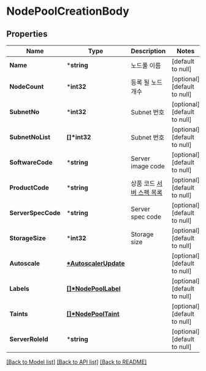 # NodePoolCreationBody

## Properties
Name | Type | Description | Notes
------------ | ------------- | ------------- | -------------
**Name** | ***string** | 노드풀 이름 | [default to null]
**NodeCount** | ***int32** | 등록 될 노드 개수 | [optional] [default to null]
**SubnetNo** | ***int32** | Subnet 번호 | [optional] [default to null]
**SubnetNoList** | **[]\*int32** | Subnet 번호 | [optional] [default to null]
**SoftwareCode** | ***string** | Server image code | [optional] [default to null]
**ProductCode** | ***string** | 상품 코드 [서버 스펙 목록](/docs/compute-vserver-server-common-getserverproductlist) | [optional] [default to null]
**ServerSpecCode** | ***string** | Server spec code | [optional] [default to null]
**StorageSize** | ***int32** | Storage size | [optional] [default to null]
**Autoscale** | **[*AutoscalerUpdate](AutoscalerUpdate.md)** |  | [optional] [default to null]
**Labels** | **[[]\*NodePoolLabel](NodePoolLabel.md)** |  | [optional] [default to null]
**Taints** | **[[]\*NodePoolTaint](NodePoolTaint.md)** |  | [optional] [default to null]
**ServerRoleId** | ***string** |  | [optional] [default to null]

[[Back to Model list]](../README.md#documentation-for-models) [[Back to API list]](../README.md#documentation-for-api-endpoints) [[Back to README]](../README.md)


